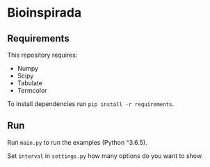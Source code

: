 # Bioinspirada

## Requirements

This repository requires:
* Numpy
* Scipy
* Tabulate
* Termcolor

To install dependencies run ```pip install -r requirements```.

## Run
Run ```main.py``` to run the examples (Python ^3.6.5).

Set ```interval``` in ```settings.py``` how many options do you want to show.